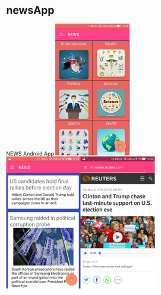 # newsApp
NEWS Android App
<img src="/Screenshot_2016-11-08-12-03-12.jpg" width="200"><img src="/Screenshot_2016-11-08-12-04-02.jpg" width="200"><img src="/Screenshot_2016-11-08-12-04-53.jpg" width="200">
